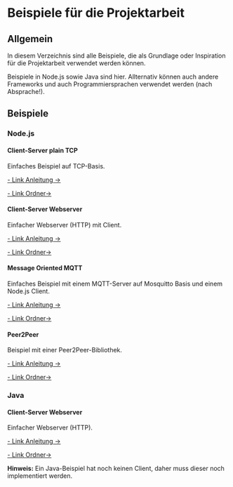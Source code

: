 # Beispiele für die Projektarbeit

## Allgemein

In diesem Verzeichnis sind alle Beispiele, die als Grundlage oder Inspiration für die Projektarbeit verwendet werden können.

Beispiele in Node.js sowie Java sind hier. Allternativ können auch andere Frameworks und auch Programmiersprachen verwendet werden (nach Absprache!).

## Beispiele

### Node.js

#### Client-Server plain TCP

Einfaches Beispiel auf TCP-Basis.

[- Link Anleitung ->](node-plain-tcp/README.md)

[- Link Ordner->](node-plain-tcp/)


#### Client-Server Webserver

Einfacher Webserver (HTTP) mit Client.

[- Link Anleitung ->](node-client-server/README.md)

[- Link Ordner->](node-client-server/)

#### Message Oriented MQTT

Einfaches Beispiel mit einem MQTT-Server auf Mosquitto Basis und einem Node.js Client.

[- Link Anleitung ->](node-mqtt/README.md)

[- Link Ordner->](node-mqtt/)

#### Peer2Peer

Beispiel mit einer Peer2Peer-Bibliothek.

[- Link Anleitung ->](node-p2p/README.md)

[- Link Ordner->](node-p2p/)

### Java

#### Client-Server Webserver

Einfacher Webserver (HTTP).

[- Link Anleitung ->](java-spring-server-client-docker/README.md)

[- Link Ordner->](java-spring-server-client-docker/)


**Hinweis:** Ein Java-Beispiel hat noch keinen Client, daher muss dieser noch implementiert werden.